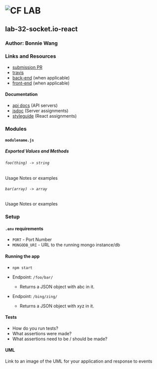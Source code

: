 # ![CF](http://i.imgur.com/7v5ASc8.png) LAB

## lab-32-socket.io-react

### Author: Bonnie Wang

### Links and Resources

- [submission PR](http://xyz.com)
- [travis](http://xyz.com)
- [back-end](http://xyz.com) (when applicable)
- [front-end](http://xyz.com) (when applicable)

#### Documentation

- [api docs](http://xyz.com) (API servers)
- [jsdoc](http://xyz.com) (Server assignments)
- [styleguide](http://xyz.com) (React assignments)

### Modules

#### `modulename.js`

##### Exported Values and Methods

###### `foo(thing) -> string`

Usage Notes or examples

###### `bar(array) -> array`

Usage Notes or examples

### Setup

#### `.env` requirements

- `PORT` - Port Number
- `MONGODB_URI` - URL to the running mongo instance/db

#### Running the app

- `npm start`
- Endpoint: `/foo/bar/`
  - Returns a JSON object with abc in it.
- Endpoint: `/bing/zing/`

  - Returns a JSON object with xyz in it.

#### Tests

- How do you run tests?
- What assertions were made?
- What assertions need to be / should be made?

#### UML

Link to an image of the UML for your application and response to events
